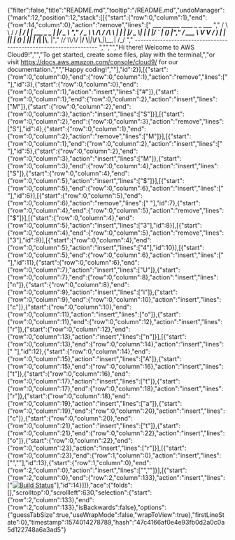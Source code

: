 {"filter":false,"title":"README.md","tooltip":"/README.md","undoManager":{"mark":12,"position":12,"stack":[[{"start":{"row":0,"column":1},"end":{"row":14,"column":0},"action":"remove","lines":["        ___        ______     ____ _                 _  ___  ","        / \\ \\      / / ___|   / ___| | ___  _   _  __| |/ _ \\ ","       / _ \\ \\ /\\ / /\\___ \\  | |   | |/ _ \\| | | |/ _` | (_) |","      / ___ \\ V  V /  ___) | | |___| | (_) | |_| | (_| |\\__, |","     /_/   \\_\\_/\\_/  |____/   \\____|_|\\___/ \\__,_|\\__,_|  /_/ "," ----------------------------------------------------------------- ","","","Hi there! Welcome to AWS Cloud9!","","To get started, create some files, play with the terminal,","or visit https://docs.aws.amazon.com/console/cloud9/ for our documentation.","","Happy coding!",""],"id":2}],[{"start":{"row":0,"column":0},"end":{"row":0,"column":1},"action":"remove","lines":[" "],"id":3},{"start":{"row":0,"column":0},"end":{"row":0,"column":1},"action":"insert","lines":["#"]},{"start":{"row":0,"column":1},"end":{"row":0,"column":2},"action":"insert","lines":["M"]},{"start":{"row":0,"column":2},"end":{"row":0,"column":3},"action":"insert","lines":["S"]}],[{"start":{"row":0,"column":2},"end":{"row":0,"column":3},"action":"remove","lines":["S"],"id":4},{"start":{"row":0,"column":1},"end":{"row":0,"column":2},"action":"remove","lines":["M"]}],[{"start":{"row":0,"column":1},"end":{"row":0,"column":2},"action":"insert","lines":[" "],"id":5},{"start":{"row":0,"column":2},"end":{"row":0,"column":3},"action":"insert","lines":["M"]},{"start":{"row":0,"column":3},"end":{"row":0,"column":4},"action":"insert","lines":["S"]},{"start":{"row":0,"column":4},"end":{"row":0,"column":5},"action":"insert","lines":["$"]}],[{"start":{"row":0,"column":5},"end":{"row":0,"column":6},"action":"insert","lines":[" "],"id":6}],[{"start":{"row":0,"column":5},"end":{"row":0,"column":6},"action":"remove","lines":[" "],"id":7},{"start":{"row":0,"column":4},"end":{"row":0,"column":5},"action":"remove","lines":["$"]}],[{"start":{"row":0,"column":4},"end":{"row":0,"column":5},"action":"insert","lines":["3"],"id":8}],[{"start":{"row":0,"column":4},"end":{"row":0,"column":5},"action":"remove","lines":["3"],"id":9}],[{"start":{"row":0,"column":4},"end":{"row":0,"column":5},"action":"insert","lines":["4"],"id":10}],[{"start":{"row":0,"column":5},"end":{"row":0,"column":6},"action":"insert","lines":[" "],"id":11},{"start":{"row":0,"column":6},"end":{"row":0,"column":7},"action":"insert","lines":["U"]},{"start":{"row":0,"column":7},"end":{"row":0,"column":8},"action":"insert","lines":["n"]},{"start":{"row":0,"column":8},"end":{"row":0,"column":9},"action":"insert","lines":["i"]},{"start":{"row":0,"column":9},"end":{"row":0,"column":10},"action":"insert","lines":["c"]},{"start":{"row":0,"column":10},"end":{"row":0,"column":11},"action":"insert","lines":["o"]},{"start":{"row":0,"column":11},"end":{"row":0,"column":12},"action":"insert","lines":["r"]},{"start":{"row":0,"column":12},"end":{"row":0,"column":13},"action":"insert","lines":["n"]}],[{"start":{"row":0,"column":13},"end":{"row":0,"column":14},"action":"insert","lines":[" "],"id":12},{"start":{"row":0,"column":14},"end":{"row":0,"column":15},"action":"insert","lines":["A"]},{"start":{"row":0,"column":15},"end":{"row":0,"column":16},"action":"insert","lines":["t"]},{"start":{"row":0,"column":16},"end":{"row":0,"column":17},"action":"insert","lines":["t"]},{"start":{"row":0,"column":17},"end":{"row":0,"column":18},"action":"insert","lines":["r"]},{"start":{"row":0,"column":18},"end":{"row":0,"column":19},"action":"insert","lines":["a"]},{"start":{"row":0,"column":19},"end":{"row":0,"column":20},"action":"insert","lines":["c"]},{"start":{"row":0,"column":20},"end":{"row":0,"column":21},"action":"insert","lines":["t"]},{"start":{"row":0,"column":21},"end":{"row":0,"column":22},"action":"insert","lines":["o"]},{"start":{"row":0,"column":22},"end":{"row":0,"column":23},"action":"insert","lines":["r"]}],[{"start":{"row":0,"column":23},"end":{"row":1,"column":0},"action":"insert","lines":["",""],"id":13},{"start":{"row":1,"column":0},"end":{"row":2,"column":0},"action":"insert","lines":["",""]}],[{"start":{"row":2,"column":0},"end":{"row":2,"column":133},"action":"insert","lines":["[![Build Status](https://travis-ci.org/h8130084/UnicornAttractor.svg?branch=master)](https://travis-ci.org/h8130084/UnicornAttractor)"],"id":14}]]},"ace":{"folds":[],"scrolltop":0,"scrollleft":630,"selection":{"start":{"row":2,"column":133},"end":{"row":2,"column":133},"isBackwards":false},"options":{"guessTabSize":true,"useWrapMode":false,"wrapToView":true},"firstLineState":0},"timestamp":1574014278789,"hash":"47c4166af0e4e93fb0d2a0c0a5d122748a6a3ad5"}